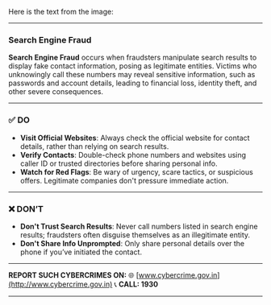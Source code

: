 Here is the text from the image:

---

<!-- **ALLIANCE BROADBAND**
_Connecting possibilities_ -->

### **Search Engine Fraud**

**Search Engine Fraud** occurs when fraudsters manipulate search results to display fake contact information, posing as legitimate entities. Victims who unknowingly call these numbers may reveal sensitive information, such as passwords and account details, leading to financial loss, identity theft, and other severe consequences.

---

### ✅ **DO**

- **Visit Official Websites**: Always check the official website for contact details, rather than relying on search results.
- **Verify Contacts**: Double-check phone numbers and websites using caller ID or trusted directories before sharing personal info.
- **Watch for Red Flags**: Be wary of urgency, scare tactics, or suspicious offers. Legitimate companies don't pressure immediate action.

---

### ❌ **DON’T**

- **Don't Trust Search Results**: Never call numbers listed in search engine results; fraudsters often disguise themselves as an illegitimate entity.
- **Don't Share Info Unprompted**: Only share personal details over the phone if you’ve initiated the contact.

---

**REPORT SUCH CYBERCRIMES ON:**
🌐 [www.cybercrime.gov.in](http://www.cybercrime.gov.in)
📞 **CALL: 1930**

---

<!-- **Call us:** 1800 1200 300 | 📱 +91 9874331155 | 🌐 Visit us: [www.alliancebroadband.co.in](http://www.alliancebroadband.co.in) -->
